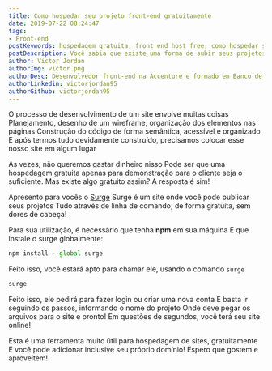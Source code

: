 ```yaml
---
title: Como hospedar seu projeto front-end gratuitamente
date: 2019-07-22 08:24:47
tags:
- Front-end
postKeywords: hospedagem gratuita, front end host free, como hospedar site gratuito, front end hospedar, surge, como usar surge
postDescription: Você sabia que existe uma forma de subir seus projetos de forma gratuita e sem dores de cabeça, tudo por linha de comando? Aprenda neste post como fazer isso!
author: Victor Jordan
authorImg: victor.png
authorDesc: Desenvolvedor front-end na Accenture e formado em Banco de Dados pela Fatec, apaixonado por usabilidade, performance e UX!
authorLinkedin: victorjordan95
authorGithub: victorjordan95
---
```


O processo de desenvolvimento de um site envolve muitas coisas
Planejamento, desenho de um wireframe, organização dos elementos nas páginas
Construção do código de forma semântica, acessível e organizado
E após termos tudo devidamente construído, precisamos colocar esse nosso site em algum lugar

As vezes, não queremos gastar dinheiro nisso
Pode ser que uma hospedagem gratuita apenas para demonstração para o cliente seja o suficiente.
Mas existe algo gratuito assim? A resposta é sim!

<!-- more -->

Apresento para vocês o [Surge](https://surge.sh/)
Surge é um site onde você pode publicar seus projetos
Tudo através de linha de comando, de forma gratuíta, sem dores de cabeça!

Para sua utilização, é necessário que tenha **npm** em sua máquina
E que instale o surge globalmente:

```javascript
npm install --global surge
```

Feito isso, você estará apto para chamar ele, usando o comando `surge`

```javascript
surge
```

Feito isso, ele pedirá para fazer login ou criar uma nova conta
E basta ir seguindo os passos, informando o nome do projeto
Onde deve pegar os arquivos para o site e pronto!
Em questões de segundos, você terá seu site online!

Esta é uma ferramenta muito útil para hospedagem de sites, gratuitamente
E você pode adicionar inclusive seu próprio domínio!
Espero que gostem e aproveitem!